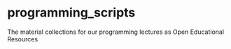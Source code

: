 # programming_scripts
The material collections for our programming lectures as Open Educational Resources
